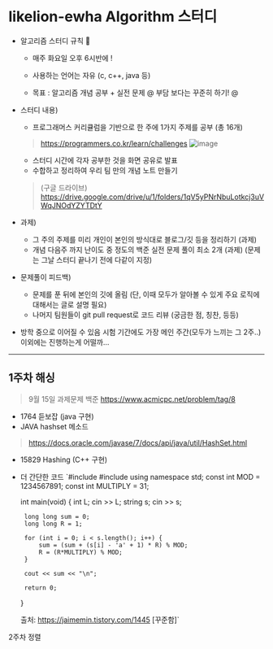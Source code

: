 # likelion-ewha Algorithm 스터디

* 알고리즘 스터디 규칙 🦁
  * 매주 화요일 오후 6시반에 !
  * 사용하는 언어는 자유 (c, c++, java 등)
  
  * 목표 : 알고리즘 개념 공부 + 실전 문제 
  @ 부담 보다는 꾸준히 하기! @
  
* 스터디 내용)

  * 프로그래머스 커리큘럼을 기반으로 한 주에 1가지 주제를 공부 (총 16개)
  > https://programmers.co.kr/learn/challenges
  ![image](https://user-images.githubusercontent.com/63237947/93855075-d6d7b480-fcf1-11ea-9a3f-a781bfe74f3c.png)
  * 스터디 시간에 각자 공부한 것을 화면 공유로 발표
  * 수합하고 정리하여 우리 팀 만의 개념 노트 만들기 
  > (구글 드라이브) https://drive.google.com/drive/u/1/folders/1qV5yPNrNbuLotkcj3uVWqJNOdYZYTDtY
  
* 과제)
  * 그 주의 주제를 미리 개인이 본인의 방식대로 블로그/깃 등을 정리하기 (과제)
  * 개념 다음주 까지 난이도 중 정도의 백준 실전 문제 풀이 최소 2개 (과제) (문제는 그날 스터디 끝나기 전에 다같이 지정)

* 문제풀이 피드백)
  * 문제를 푼 뒤에 본인의 깃에 올림 (단, 이때 모두가 알아볼 수 있게 주요 로직에 대해서는 글로 설명 필요)
  * 나머지 팀원들이 git pull request로 코드 리뷰 (궁금한 점, 칭찬, 등등)

* 방학 중으로 이어질 수 있음 시험 기간에도 가장 메인 주간(모두가 느끼는 그 2주..) 이외에는 진행하는게 어떨까...

<hr/>

## 1주차 해싱

> 9월 15일 과제문제 
백준 https://www.acmicpc.net/problem/tag/8

- 1764 듣보잡 (java 구현) 
 - JAVA hashset 메소드
 > https://docs.oracle.com/javase/7/docs/api/java/util/HashSet.html
 
- 15829 Hashing (C++ 구현)
 - 더 간단한 코드 
 	`#include <iostream> 
	#include <string> 
	using namespace std; 
	const int MOD = 1234567891; 
	const int MULTIPLY = 31; 

	int main(void) { 
		int L; cin >> L; 
		string s; cin >> s; 

		long long sum = 0; 
		long long R = 1; 

		for (int i = 0; i < s.length(); i++) { 
			sum = (sum + (s[i] - 'a' + 1) * R) % MOD; 
			R = (R*MULTIPLY) % MOD; 
		} 

		cout << sum << "\n";

		return 0; 
	}

	출처: https://jaimemin.tistory.com/1445 [꾸준함]`

2주차 정렬

